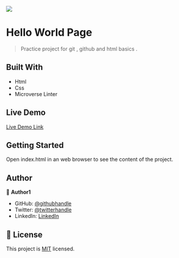 ![](https://img.shields.io/badge/Microverse-blueviolet)

# Hello World Page

> Practice project for git , github and html basics .


## Built With

- Html
- Css
- Microverse Linter

## Live Demo

[Live Demo Link](https://hamdiheb.github.io/hello_world/)


## Getting Started

Open index.html in an web browser to see the content of the project.



## Author

👤 **Author1**

- GitHub: [@githubhandle](https://github.com/hamdiheb)
- Twitter: [@twitterhandle](https://twitter.com/hamdiheb)
- LinkedIn: [LinkedIn](https://www.linkedin.com/in/hamdi-iheb-b3ba16206/)



## 📝 License

This project is [MIT](lic.url) licensed.